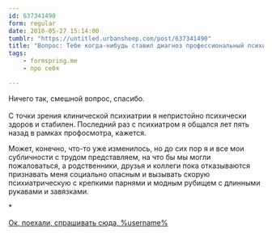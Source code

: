 ```yaml
---
id: 637341490
form: regular
date: 2010-05-27 15:14:00
tumblr: "https://untitled.urbansheep.com/post/637341490"
title: "Вопрос: Тебе когда-нибудь ставил диагноз профессиональный психиатр? Если да, то какой, если не секрет?"
tags:
    - formspring.me
    - про себя

---
```


<p>Ничего так, смешной вопрос, спасибо.<br/><br/>
С точки зрения клинической психиатрии я непристойно психически здоров и стабилен. Последний раз с психиатром я общался лет пять назад в рамках профосмотра, кажется.</p>

<p>Может, конечно, что-то уже изменилось, но до сих пор я и все мои субличности с трудом представляем, на что бы мы могли пожаловаться, а родственники, друзья и коллеги пока отказываются признавать меня социально опасным и вызывать скорую психиатрическую с крепкими парнями и модным рубищем с длинными рукавами и завязками.</p>

<p>*</p>

<p class="formspringmeFooter">
    <a href="http://formspring.me/urbansheep">Ок, поехали, спрашивать сюда, %username%</a>
</p>

